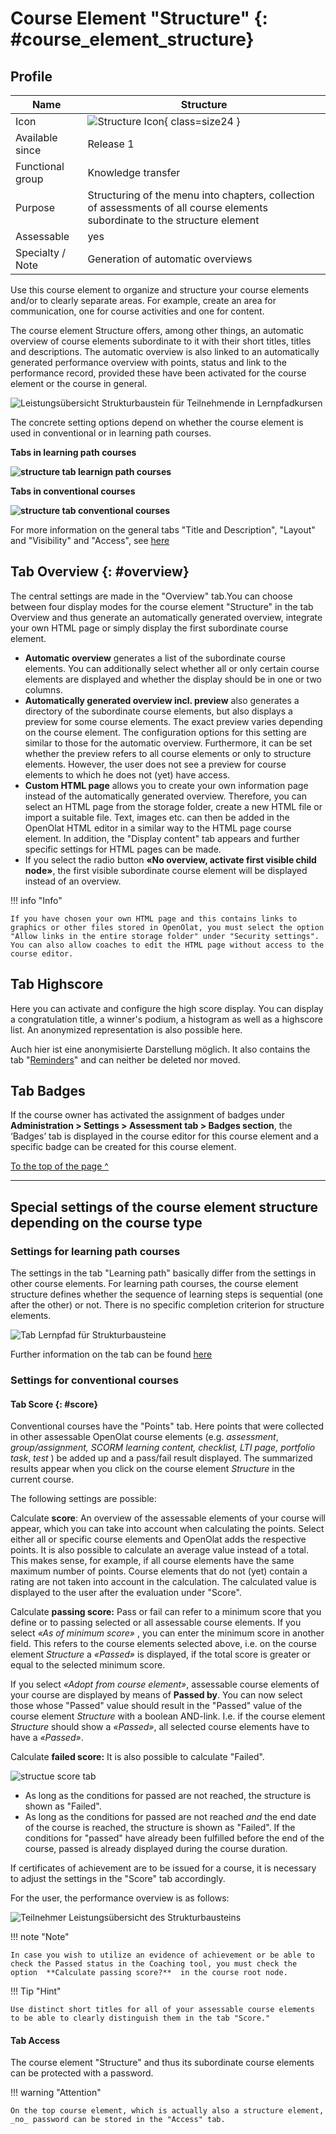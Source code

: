 # Course Element "Structure" {: #course_element_structure}

## Profile

Name | Structure
---------|----------
Icon | ![Structure Icon](assets/structure.png){ class=size24 }
Available since | Release 1
Functional group | Knowledge transfer
Purpose | Structuring of the menu into chapters, collection of assessments of all course elements subordinate to the structure element
Assessable | yes
Specialty / Note | Generation of automatic overviews

Use this course element to organize and structure your course elements and/or to clearly separate areas. For example, create an area for communication, one for course activities and one for content.

The course element Structure offers, among other things, an automatic overview of course elements subordinate to it with their short titles, titles and descriptions. The automatic overview is also linked to an automatically generated performance overview with points, status and link to the performance record, provided these have been activated for the course element or the course in general. 

![Leistungsübersicht Strukturbaustein für Teilnehmende in Lernpfadkursen](assets/Leistungsuebersicht_Struktur_Lernpfad1.png)

The concrete setting options depend on whether the course element is used in conventional or in learning path courses.

 **Tabs in learning path courses**

 **![structure tab learnign path courses](assets/structure_tabs_lpc_en.png)**

 **Tabs in conventional courses**

 **![structure tab conventional courses](assets/sturcture_tabs_cc_en.png)**

For more information on the general tabs "Title and Description", "Layout" and "Visibility" and "Access", see [here](../learningresources/General_Configuration_of_Course_Elements.md)

## Tab Overview {: #overview}

The central settings are made in the "Overview" tab.You can choose between four display modes for the course element "Structure" in the tab Overview and thus generate an automatically generated overview, integrate your own HTML page or simply display the first subordinate course element.

* **Automatic overview** generates a list of the subordinate course elements. You can additionally select whether all or only certain course elements are displayed and whether the display should be in one or two columns.
* **Automatically generated overview incl. preview**  also generates a directory of the subordinate course elements, but also displays a preview for some course elements. The exact preview varies depending on the course element. The configuration options for this setting are similar to those for the automatic overview. Furthermore, it can be set whether the preview refers to all course elements or only to structure elements. However, the user does not see a preview for course elements to which he does not (yet) have access.
* **Custom HTML page** allows you to create your own information page instead of the automatically generated overview. Therefore, you can select an HTML page from the storage folder, create a new HTML file or import a suitable file. Text, images etc. can then be added in the OpenOlat HTML editor in a similar way to the HTML page course element. In addition, the "Display content" tab appears and further specific settings for HTML pages can be made.  
* If you select the radio button **«No overview, activate first visible child node»**, the first visible subordinate course element will be displayed instead of an overview. 

!!! info "Info"

    If you have chosen your own HTML page and this contains links to graphics or other files stored in OpenOlat, you must select the option "Allow links in the entire storage folder" under "Security settings". You can also allow coaches to edit the HTML page without access to the course editor.

##  Tab Highscore

Here you can activate and configure the high score display. You can display a congratulation title, a winner's podium, a histogram as well as a highscore list. An anonymized representation is also possible here.

Auch hier ist eine anonymisierte Darstellung möglich. It also contains the tab "[Reminders](../learningresources/Course_Reminders.md)" and can neither be deleted nor moved.


## Tab Badges

If the course owner has activated the assignment of badges under **Administration > Settings > Assessment tab > Badges section**, the ‘Badges’ tab is displayed in the course editor for this course element and a specific badge can be created for this course element.

[To the top of the page ^](#course_element_structure)

---

## Special settings of the course element structure depending on the course type


### Settings for learning path courses

The settings in the tab "Learning path" basically differ from the settings in other course elements. For learning path courses, the course element structure defines whether the sequence of learning steps is sequential (one after the other) or not. There is no specific completion criterion for structure elements.

![Tab Lernpfad für Strukturbausteine](assets/Tab_Lernpfad.png)

Further information on the tab can be found [here](../learningresources/Learning_path_course_Course_editor.md) 

### Settings for conventional courses

#### Tab Score   {: #score}

Conventional courses have the "Points" tab. Here points that were collected in other assessable OpenOlat course elements (e.g. _assessment_, _group/assignment, SCORM learning content, checklist, LTI page, portfolio task_, _test_ ) be added up and a pass/fail result displayed. The summarized results appear when you click on the course element _Structure_ in the current course.

The following settings are possible:

 Calculate **score**: An overview of the assessable elements of your course will appear, which you can take into account when calculating the points. Select either all or specific course elements and OpenOlat adds the respective points. It is also possible to calculate an average value instead of a total. This makes sense, for example, if all course elements have the same maximum number of points. Course elements that do not (yet) contain a rating are not taken into account in the calculation. The calculated value is displayed to the user after the evaluation under "Score".

 Calculate **passing score:** Pass or fail can refer to a minimum score that you define or to passing selected or all assessable course elements.
 If you select  _«As of minimum score»_ , you can enter the minimum score in another field. This refers to the course elements selected above, i.e. on the course element  _Structure_  a _«Passed»_  is displayed, if the total score is greater or equal to the selected minimum score. 
 
 If you select _«Adopt from course element»_, assessable course elements of your course are displayed by means of  **Passed by**. You can now select those whose "Passed" value should result in the "Passed" value of the course element  _Structure_ with a boolean AND-link. I.e. if the course element _Structure_  should show a  _«Passed»_, all selected course elements have to have a  _«Passed»_.

 Calculate **failed score:**  It is also possible to calculate "Failed".

![structue score tab](assets/structure_score_tab.png)

  * As long as the conditions for passed are not reached, the structure is shown as "Failed". 
  * As long as the conditions for passed are not reached _and_ the end date of the course is reached, the structure is shown as "Failed". If the conditions for "passed" have already been fulfilled before the end of the course, passed is already displayed during the course duration.

If certificates of achievement are to be issued for a course, it is necessary to adjust the settings in the "Score" tab accordingly.

For the user, the performance overview is as follows:

![Teilnehmer Leistungsübersicht des Strukturbausteins](assets/Leistungsuebersicht_Struktur_herkoemmlich.png)


!!! note "Note"

    In case you wish to utilize an evidence of achievement or be able to check the Passed status in the Coaching tool, you must check the option  **Calculate passing score?**  in the course root node.


!!! Tip "Hint"

    Use distinct short titles for all of your assessable course elements to be able to clearly distinguish them in the tab "Score."


#### Tab Access
The course element "Structure" and thus its subordinate course elements can be protected with a password.

!!! warning "Attention"

    On the top course element, which is actually also a structure element, _no_ password can be stored in the "Access" tab.


  

